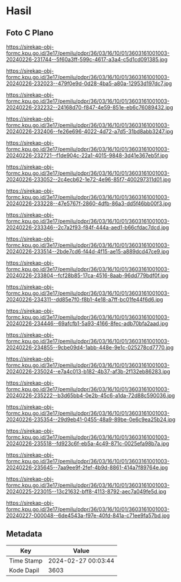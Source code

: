 # Hasil

## Foto C Plano

https://sirekap-obj-formc.kpu.go.id/3e17/pemilu/pdpr/36/03/16/10/01/3603161001003-20240226-231744--5f60a3ff-599c-4617-a3a4-c5d1cd091385.jpg

https://sirekap-obj-formc.kpu.go.id/3e17/pemilu/pdpr/36/03/16/10/01/3603161001003-20240226-232023--479f0e9d-0d28-4ba5-a80a-12953d197dc7.jpg

https://sirekap-obj-formc.kpu.go.id/3e17/pemilu/pdpr/36/03/16/10/01/3603161001003-20240226-232232--24168d70-f847-4e59-851e-eb6c76089432.jpg

https://sirekap-obj-formc.kpu.go.id/3e17/pemilu/pdpr/36/03/16/10/01/3603161001003-20240226-232406--fe26e696-4022-4d72-a7d5-31bd8abb3247.jpg

https://sirekap-obj-formc.kpu.go.id/3e17/pemilu/pdpr/36/03/16/10/01/3603161001003-20240226-232721--f1de904c-22a1-4015-9848-3d41e367eb5f.jpg

https://sirekap-obj-formc.kpu.go.id/3e17/pemilu/pdpr/36/03/16/10/01/3603161001003-20240226-233052--2c4ecb62-1e72-4e96-85f7-400297311d01.jpg

https://sirekap-obj-formc.kpu.go.id/3e17/pemilu/pdpr/36/03/16/10/01/3603161001003-20240226-233228--47e5767f-2860-4dfb-86a3-dd5f46bb00f3.jpg

https://sirekap-obj-formc.kpu.go.id/3e17/pemilu/pdpr/36/03/16/10/01/3603161001003-20240226-233346--2c7a2f93-f84f-444a-aed1-b66cfdac7dcd.jpg

https://sirekap-obj-formc.kpu.go.id/3e17/pemilu/pdpr/36/03/16/10/01/3603161001003-20240226-233514--2bde7cd6-f44d-4f15-ae15-a889dcd47ce9.jpg

https://sirekap-obj-formc.kpu.go.id/3e17/pemilu/pdpr/36/03/16/10/01/3603161001003-20240226-233804--fcf28b85-17ca-4516-8aab-96dd779bdf0f.jpg

https://sirekap-obj-formc.kpu.go.id/3e17/pemilu/pdpr/36/03/16/10/01/3603161001003-20240226-234311--dd85e7f0-f8b1-4e18-a7ff-bc01fe44f6d6.jpg

https://sirekap-obj-formc.kpu.go.id/3e17/pemilu/pdpr/36/03/16/10/01/3603161001003-20240226-234446--69afcfb1-5a93-4166-8fec-adb70bfa2aad.jpg

https://sirekap-obj-formc.kpu.go.id/3e17/pemilu/pdpr/36/03/16/10/01/3603161001003-20240226-234855--9cbe09d4-1abb-448e-9e1c-025278cd7770.jpg

https://sirekap-obj-formc.kpu.go.id/3e17/pemilu/pdpr/36/03/16/10/01/3603161001003-20240226-235024--e7a4c013-b182-4b37-af3b-2f132eb86283.jpg

https://sirekap-obj-formc.kpu.go.id/3e17/pemilu/pdpr/36/03/16/10/01/3603161001003-20240226-235222--b3d65bb4-0e2b-45c6-a1da-72d88c590036.jpg

https://sirekap-obj-formc.kpu.go.id/3e17/pemilu/pdpr/36/03/16/10/01/3603161001003-20240226-235354--29d9eb41-0455-48a9-89be-0e6c9ea25b24.jpg

https://sirekap-obj-formc.kpu.go.id/3e17/pemilu/pdpr/36/03/16/10/01/3603161001003-20240226-235518--fd923c6f-eb5a-4c49-871c-0025efa98b7a.jpg

https://sirekap-obj-formc.kpu.go.id/3e17/pemilu/pdpr/36/03/16/10/01/3603161001003-20240226-235645--7aa9ee9f-2fef-4b9d-8861-414a7f89764e.jpg

https://sirekap-obj-formc.kpu.go.id/3e17/pemilu/pdpr/36/03/16/10/01/3603161001003-20240225-223015--13c21632-bff8-4113-8792-aec7a049fe5d.jpg

https://sirekap-obj-formc.kpu.go.id/3e17/pemilu/pdpr/36/03/16/10/01/3603161001003-20240227-000048--6de4543a-f97e-40fd-841a-c71ee9fa57bd.jpg


## Metadata

| Key        | Value               |
| ---------- | ------------------- |
| Time Stamp | 2024-02-27 00:03:44 |
| Kode Dapil | 3603                |




